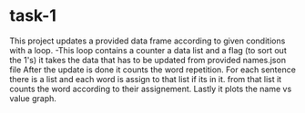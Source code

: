 # task-1

This project updates a provided data frame according to given conditions with a loop.
-This loop contains a counter a data list and a flag (to sort out the 1's)
it takes the data that has to be updated from provided names.json file
After the update is done it counts the word repetition.
For each sentence there is a list and each word is assign to that list if its in it.
from that list it counts the word according to their assignement.
Lastly it plots the name vs value graph.
